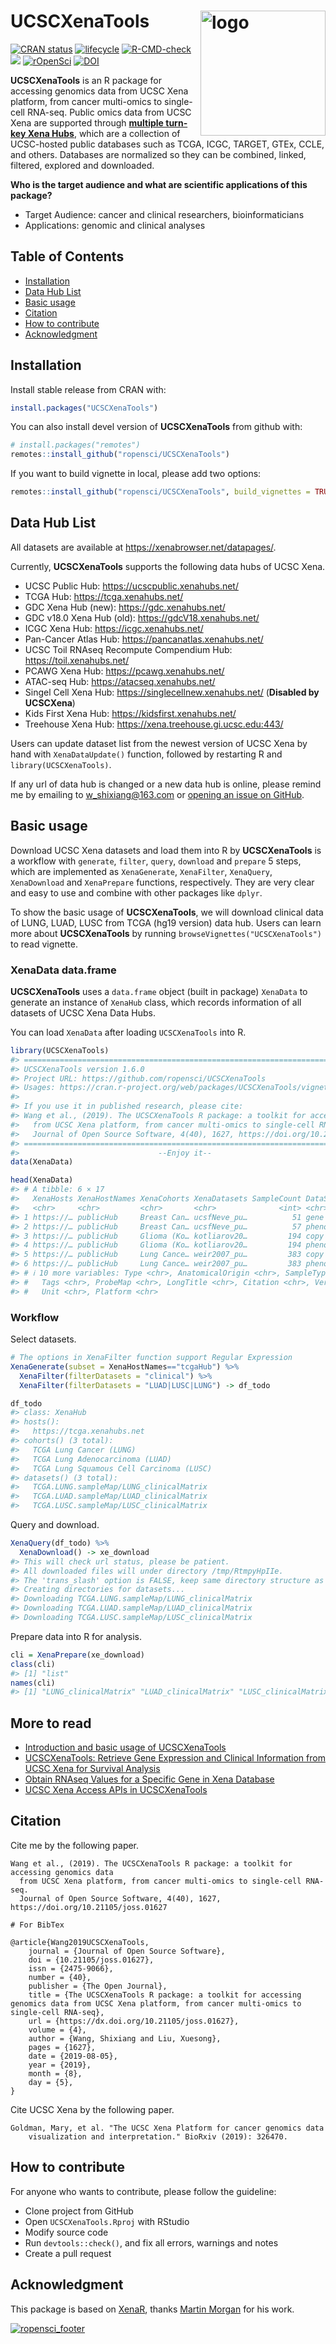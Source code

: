 
<!-- README.md is generated from README.Rmd. Please edit that file -->

# UCSCXenaTools <img src='man/figures/logo.png' align="right" height="200" alt="logo"/>

<!-- badges: start -->

[![CRAN
status](https://www.r-pkg.org/badges/version/UCSCXenaTools)](https://cran.r-project.org/package=UCSCXenaTools)
[![lifecycle](https://img.shields.io/badge/lifecycle-stable-blue.svg)](https://lifecycle.r-lib.org/articles/stages.html)
[![R-CMD-check](https://github.com/ropensci/UCSCXenaTools/actions/workflows/main.yml/badge.svg)](https://github.com/ropensci/UCSCXenaTools/actions/workflows/main.yml)
[![](https://cranlogs.r-pkg.org/badges/grand-total/UCSCXenaTools?color=orange)](https://cran.r-project.org/package=UCSCXenaTools)
[![rOpenSci](https://badges.ropensci.org/315_status.svg)](https://github.com/ropensci/software-review/issues/315)
[![DOI](https://joss.theoj.org/papers/10.21105/joss.01627/status.svg)](https://doi.org/10.21105/joss.01627)

<!-- badges: end -->

**UCSCXenaTools** is an R package for accessing genomics data from UCSC
Xena platform, from cancer multi-omics to single-cell RNA-seq. Public
omics data from UCSC Xena are supported through [**multiple turn-key
Xena Hubs**](https://xenabrowser.net/datapages/), which are a collection
of UCSC-hosted public databases such as TCGA, ICGC, TARGET, GTEx, CCLE,
and others. Databases are normalized so they can be combined, linked,
filtered, explored and downloaded.

**Who is the target audience and what are scientific applications of
this package?**

- Target Audience: cancer and clinical researchers, bioinformaticians
- Applications: genomic and clinical analyses

## Table of Contents

- [Installation](#installation)
- [Data Hub List](#data-hub-list)
- [Basic usage](#basic-usage)
- [Citation](#citation)
- [How to contribute](#how-to-contribute)
- [Acknowledgment](#acknowledgment)

## Installation

Install stable release from CRAN with:

``` r
install.packages("UCSCXenaTools")
```

You can also install devel version of **UCSCXenaTools** from github
with:

``` r
# install.packages("remotes")
remotes::install_github("ropensci/UCSCXenaTools")
```

If you want to build vignette in local, please add two options:

``` r
remotes::install_github("ropensci/UCSCXenaTools", build_vignettes = TRUE, dependencies = TRUE)
```

## Data Hub List

All datasets are available at <https://xenabrowser.net/datapages/>.

Currently, **UCSCXenaTools** supports the following data hubs of UCSC
Xena.

- UCSC Public Hub: <https://ucscpublic.xenahubs.net/>
- TCGA Hub: <https://tcga.xenahubs.net/>
- GDC Xena Hub (new): <https://gdc.xenahubs.net/>
- GDC v18.0 Xena Hub (old): <https://gdcV18.xenahubs.net/>
- ICGC Xena Hub: <https://icgc.xenahubs.net/>
- Pan-Cancer Atlas Hub: <https://pancanatlas.xenahubs.net/>
- UCSC Toil RNAseq Recompute Compendium Hub:
  <https://toil.xenahubs.net/>
- PCAWG Xena Hub: <https://pcawg.xenahubs.net/>
- ATAC-seq Hub: <https://atacseq.xenahubs.net/>
- Singel Cell Xena Hub: <https://singlecellnew.xenahubs.net/>
  (**Disabled by UCSCXena**)
- Kids First Xena Hub: <https://kidsfirst.xenahubs.net/>
- Treehouse Xena Hub: <https://xena.treehouse.gi.ucsc.edu:443/>

Users can update dataset list from the newest version of UCSC Xena by
hand with `XenaDataUpdate()` function, followed by restarting R and
`library(UCSCXenaTools)`.

If any url of data hub is changed or a new data hub is online, please
remind me by emailing to <w_shixiang@163.com> or [opening an issue on
GitHub](https://github.com/ropensci/UCSCXenaTools/issues).

## Basic usage

Download UCSC Xena datasets and load them into R by **UCSCXenaTools** is
a workflow with `generate`, `filter`, `query`, `download` and `prepare`
5 steps, which are implemented as `XenaGenerate`, `XenaFilter`,
`XenaQuery`, `XenaDownload` and `XenaPrepare` functions, respectively.
They are very clear and easy to use and combine with other packages like
`dplyr`.

To show the basic usage of **UCSCXenaTools**, we will download clinical
data of LUNG, LUAD, LUSC from TCGA (hg19 version) data hub. Users can
learn more about **UCSCXenaTools** by running
`browseVignettes("UCSCXenaTools")` to read vignette.

### XenaData data.frame

**UCSCXenaTools** uses a `data.frame` object (built in package)
`XenaData` to generate an instance of `XenaHub` class, which records
information of all datasets of UCSC Xena Data Hubs.

You can load `XenaData` after loading `UCSCXenaTools` into R.

``` r
library(UCSCXenaTools)
#> =========================================================================================
#> UCSCXenaTools version 1.6.0
#> Project URL: https://github.com/ropensci/UCSCXenaTools
#> Usages: https://cran.r-project.org/web/packages/UCSCXenaTools/vignettes/USCSXenaTools.html
#> 
#> If you use it in published research, please cite:
#> Wang et al., (2019). The UCSCXenaTools R package: a toolkit for accessing genomics data
#>   from UCSC Xena platform, from cancer multi-omics to single-cell RNA-seq.
#>   Journal of Open Source Software, 4(40), 1627, https://doi.org/10.21105/joss.01627
#> =========================================================================================
#>                               --Enjoy it--
data(XenaData)

head(XenaData)
#> # A tibble: 6 × 17
#>   XenaHosts XenaHostNames XenaCohorts XenaDatasets SampleCount DataSubtype Label
#>   <chr>     <chr>         <chr>       <chr>              <int> <chr>       <chr>
#> 1 https://… publicHub     Breast Can… ucsfNeve_pu…          51 gene expre… Neve…
#> 2 https://… publicHub     Breast Can… ucsfNeve_pu…          57 phenotype   Phen…
#> 3 https://… publicHub     Glioma (Ko… kotliarov20…         194 copy number Kotl…
#> 4 https://… publicHub     Glioma (Ko… kotliarov20…         194 phenotype   Phen…
#> 5 https://… publicHub     Lung Cance… weir2007_pu…         383 copy number CGH  
#> 6 https://… publicHub     Lung Cance… weir2007_pu…         383 phenotype   Phen…
#> # ℹ 10 more variables: Type <chr>, AnatomicalOrigin <chr>, SampleType <chr>,
#> #   Tags <chr>, ProbeMap <chr>, LongTitle <chr>, Citation <chr>, Version <chr>,
#> #   Unit <chr>, Platform <chr>
```

### Workflow

Select datasets.

``` r
# The options in XenaFilter function support Regular Expression
XenaGenerate(subset = XenaHostNames=="tcgaHub") %>% 
  XenaFilter(filterDatasets = "clinical") %>% 
  XenaFilter(filterDatasets = "LUAD|LUSC|LUNG") -> df_todo

df_todo
#> class: XenaHub 
#> hosts():
#>   https://tcga.xenahubs.net
#> cohorts() (3 total):
#>   TCGA Lung Cancer (LUNG)
#>   TCGA Lung Adenocarcinoma (LUAD)
#>   TCGA Lung Squamous Cell Carcinoma (LUSC)
#> datasets() (3 total):
#>   TCGA.LUNG.sampleMap/LUNG_clinicalMatrix
#>   TCGA.LUAD.sampleMap/LUAD_clinicalMatrix
#>   TCGA.LUSC.sampleMap/LUSC_clinicalMatrix
```

Query and download.

``` r
XenaQuery(df_todo) %>%
  XenaDownload() -> xe_download
#> This will check url status, please be patient.
#> All downloaded files will under directory /tmp/RtmpyHpIIe.
#> The 'trans_slash' option is FALSE, keep same directory structure as Xena.
#> Creating directories for datasets...
#> Downloading TCGA.LUNG.sampleMap/LUNG_clinicalMatrix
#> Downloading TCGA.LUAD.sampleMap/LUAD_clinicalMatrix
#> Downloading TCGA.LUSC.sampleMap/LUSC_clinicalMatrix
```

Prepare data into R for analysis.

``` r
cli = XenaPrepare(xe_download)
class(cli)
#> [1] "list"
names(cli)
#> [1] "LUNG_clinicalMatrix" "LUAD_clinicalMatrix" "LUSC_clinicalMatrix"
```

## More to read

- [Introduction and basic usage of
  UCSCXenaTools](https://shixiangwang.github.io/home/en/tools/ucscxenatools-intro/)
- [UCSCXenaTools: Retrieve Gene Expression and Clinical Information from
  UCSC Xena for Survival
  Analysis](https://shixiangwang.github.io/home/en/post/ucscxenatools-201908/)
- [Obtain RNAseq Values for a Specific Gene in Xena
  Database](https://shixiangwang.github.io/home/en/post/2020-07-22-ucscxenatools-single-gene/)
- [UCSC Xena Access APIs in
  UCSCXenaTools](https://shixiangwang.github.io/home/en/tools/ucscxenatools-api/)

## Citation

Cite me by the following paper.

    Wang et al., (2019). The UCSCXenaTools R package: a toolkit for accessing genomics data
      from UCSC Xena platform, from cancer multi-omics to single-cell RNA-seq. 
      Journal of Open Source Software, 4(40), 1627, https://doi.org/10.21105/joss.01627

    # For BibTex
      
    @article{Wang2019UCSCXenaTools,
        journal = {Journal of Open Source Software},
        doi = {10.21105/joss.01627},
        issn = {2475-9066},
        number = {40},
        publisher = {The Open Journal},
        title = {The UCSCXenaTools R package: a toolkit for accessing genomics data from UCSC Xena platform, from cancer multi-omics to single-cell RNA-seq},
        url = {https://dx.doi.org/10.21105/joss.01627},
        volume = {4},
        author = {Wang, Shixiang and Liu, Xuesong},
        pages = {1627},
        date = {2019-08-05},
        year = {2019},
        month = {8},
        day = {5},
    }

Cite UCSC Xena by the following paper.

    Goldman, Mary, et al. "The UCSC Xena Platform for cancer genomics data 
        visualization and interpretation." BioRxiv (2019): 326470.

## How to contribute

For anyone who wants to contribute, please follow the guideline:

- Clone project from GitHub
- Open `UCSCXenaTools.Rproj` with RStudio
- Modify source code
- Run `devtools::check()`, and fix all errors, warnings and notes
- Create a pull request

## Acknowledgment

This package is based on [XenaR](https://github.com/mtmorgan/XenaR),
thanks [Martin Morgan](https://github.com/mtmorgan) for his work.

[![ropensci_footer](https://ropensci.org/public_images/ropensci_footer.png)](https://ropensci.org)
